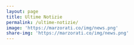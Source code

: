 ```yaml
---
layout: page
title: Ultime Notizie
permalink: /ultime-notizie/
image: 'https://marzorati.co/img/news.png'
share-img: 'https://marzorati.co/img/news.png'
---
```

<!-- Style per bottone top -->
<style>
#return-to-top {
    position: fixed;
    bottom: 20px;
    right: 20px;
    background: rgb(0, 0, 0);
    background: rgba(0, 0, 0, 0.7);
    width: 50px;
    height: 50px;
    display: block;
    text-decoration: none;
    -webkit-border-radius: 35px;
    -moz-border-radius: 35px;
    border-radius: 35px;
    display: none;
    -webkit-transition: all 0.3s linear;
    -moz-transition: all 0.3s ease;
    -ms-transition: all 0.3s ease;
    -o-transition: all 0.3s ease;
    transition: all 0.3s ease;
}
#return-to-top i {
    color: #fff;
    margin: 0;
    position: relative;
    left: 16px;
    top: 13px;
    font-size: 19px;
    -webkit-transition: all 0.3s ease;
    -moz-transition: all 0.3s ease;
    -ms-transition: all 0.3s ease;
    -o-transition: all 0.3s ease;
    transition: all 0.3s ease;
}
#return-to-top:hover {
    background: rgba(0, 0, 0, 0.9);
}
#return-to-top:hover i {
    color: #fff;
    top: 5px;
}
</style>
<!-- Style per bottone top -->


<html lang="it">
<head>
    <meta charset="UTF-8">
    <meta name="viewport" content="width=device-width, initial-scale=1.0">
    <title>Aggregatore di Notizie</title>
    <style>
        :root {
            --primary-color: #000000; /* Nero invece del rosso Rai */
            --text-color: #333;
            --light-gray: #f5f5f5;
            --medium-gray: #e0e0e0;
            --dark-gray: #757575;
            --font-main: 'Segoe UI', Roboto, -apple-system, sans-serif;
        }
        
        body {
            font-family: var(--font-main);
            line-height: 1.6;
            color: var(--text-color);
            max-width: 1000px;
            margin: 0 auto;
            padding: 20px;
            background-color: white;
        }
        
        header {
            text-align: center;
            margin-bottom: 30px;
            border-bottom: 1px solid var(--medium-gray);
            padding-bottom: 20px;
        }
        
        h1 {
            color: var(--primary-color);
            font-weight: 300;
            font-size: 2.2rem;
            margin-bottom: 5px;
        }
        
        .subtitle {
            color: var(--dark-gray);
            font-size: 0.9rem;
        }
        
        .nav-menu {
            display: flex;
            justify-content: center;
            flex-wrap: wrap;
            gap: 10px;
            margin-bottom: 30px;
            padding-bottom: 15px;
            border-bottom: 1px solid var(--medium-gray);
        }
        
        .nav-button {
            padding: 8px 15px;
            background-color: white;
            border: 1px solid var(--medium-gray);
            border-radius: 20px;
            color: var(--text-color);
            cursor: pointer;
            font-size: 0.9rem;
            transition: all 0.2s ease;
        }
        
        .nav-button:hover, .nav-button.active {
            background-color: var(--primary-color);
            color: white;
            border-color: var(--primary-color);
        }
        
        .news-container {
            display: grid;
            grid-template-columns: 1fr;
            gap: 20px;
        }
        
        .news-item {
            border-bottom: 1px solid var(--medium-gray);
            padding-bottom: 20px;
            transition: transform 0.2s ease;
        }
        
        .news-item:hover {
            transform: translateX(5px);
        }
        
        .news-title {
            font-size: 1.1rem;
            margin-bottom: 8px;
            color: var(--primary-color);
        }
        
        .news-date {
            font-size: 0.8rem;
            color: var(--dark-gray);
            margin-bottom: 10px;
            display: block;
        }
        
        .news-description {
            font-size: 0.95rem;
            margin-bottom: 10px;
        }
        
        .news-link {
            display: inline-block;
            font-size: 0.85rem;
            color: var(--primary-color);
            text-decoration: none;
            border: 1px solid var(--primary-color);
            padding: 5px 10px;
            border-radius: 3px;
            transition: all 0.2s ease;
        }
        
        .news-link:hover {
            background-color: var(--primary-color);
            color: white;
        }
        
        .source-title {
            margin-top: 40px;
            margin-bottom: 20px;
            padding-bottom: 10px;
            border-bottom: 2px solid var(--primary-color);
            color: var(--primary-color);
            font-weight: 500;
        }
        
        footer {
            text-align: center;
            margin-top: 40px;
            padding-top: 20px;
            border-top: 1px solid var(--medium-gray);
            font-size: 0.8rem;
            color: var(--dark-gray);
        }
        
        .loading {
            text-align: center;
            padding: 20px;
            color: var(--dark-gray);
        }
        
        @media (max-width: 600px) {
            body {
                padding: 15px;
            }
            
            h1 {
                font-size: 1.8rem;
            }
            
            .nav-menu {
                flex-direction: column;
                align-items: center;
            }
        }
    </style>
</head>
<body>
    <header>
        <h1>Aggregatore di Notizie</h1>
        <p class="subtitle">Tutte le ultime notizie in un unico posto</p>
    </header>
    
    <div class="nav-menu" id="nav-menu">
        <!-- I pulsanti di navigazione verranno generati qui -->
    </div>
    
    <div id="content-container">
        <!-- Il contenuto dei feed verrà caricato qui -->
        <div class="loading">Seleziona una fonte dal menu in alto</div>
    </div>
    
    <footer>
        Aggregatore di notizie - Contenuti aggiornati automaticamente da varie fonti
    </footer>

    <script>
        // Configurazione dei feed RSS
        const feeds = [
            {
                id: 'rai-televideo',
                title: 'Rai Televideo',
                url: 'https://www.servizitelevideo.rai.it/televideo/pub/rss101.xml'
            },
            {
                id: 'google-news-italia',
                title: 'Google News Italia',
                url: 'https://news.google.com/rss?hl=it&gl=IT&ceid=IT:it'
            },
            {
                id: 'google-top-news',
                title: 'Google Top News',
                url: 'https://news.google.com/rss/topics/CAAqIQgKIhtDQkFTRGdvSUwyMHZNRE55YW1vU0FtbDBLQUFQAQ?hl%3Dit%26gl%3DIT%26ceid%3DIT%253Ait3DIT%2526ceid%253DIT%25253Ait'
            },
            {
                id: 'google-politica',
                title: 'Google Politica',
                url: 'https://news.google.com/rss/topics/CAAqJggKIiBDQkFTRWdvSUwyMHZNRGx6TVdZU0FtbDBHZ0pKVkNnQVAB?hl%3Dit%26gl%3DIT%26ceid%3DIT%253Ait'
            },
            {
                id: 'google-economia',
                title: 'Google Economia',
                url: 'https://news.google.com/rss/topics/CAAqJggKIiBDQkFTRWdvSUwyMHZNRGx1YlY4U0FtbDBHZ0pKVkNnQVAB?hl%3Dit%26gl%3DIT%26ceid%3DIT%253Ait'
            },
            {
                id: 'google-tecnologia',
                title: 'Google Tecnologia',
                url: 'https://news.google.com/rss/topics/CAAqKAgKIiJDQkFTRXdvSkwyMHZNR1ptZHpWbUVnSnBkQm9DU1ZRb0FBUAE?hl%3Dit%26gl%3DIT%26ceid%3DIT%253Ait'
            },
            {
                id: 'google-sport',
                title: 'Google Sport',
                url: 'https://news.google.com/rss/topics/CAAqIQgKIhtDQkFTRGdvSUwyMHZNR3QwTlRFU0FtbDBLQUFQAQ?hl%3Dit%26gl%3DIT%26ceid%3DIT%253Ait'
            }
        ];

        document.addEventListener('DOMContentLoaded', function() {
            const navMenu = document.getElementById('nav-menu');
            const contentContainer = document.getElementById('content-container');
            
            // Genera i pulsanti di navigazione
            feeds.forEach(feed => {
                const button = document.createElement('button');
                button.className = 'nav-button';
                button.textContent = feed.title;
                button.dataset.feedId = feed.id;
                
                button.addEventListener('click', () => {
                    // Rimuovi la classe active da tutti i pulsanti
                    document.querySelectorAll('.nav-button').forEach(btn => {
                        btn.classList.remove('active');
                    });
                    
                    // Aggiungi la classe active al pulsante cliccato
                    button.classList.add('active');
                    
                    // Carica il feed selezionato
                    loadFeed(feed);
                });
                
                navMenu.appendChild(button);
            });
            
            // Carica il primo feed per default
            if (feeds.length > 0) {
                document.querySelector('.nav-button').click();
            }
        });
        
        function loadFeed(feed) {
            const contentContainer = document.getElementById('content-container');
            contentContainer.innerHTML = `<div class="loading">Caricamento in corso...</div>`;
            
            // Usiamo un proxy CORS per evitare problemi di same-origin policy
            const proxyUrl = 'https://api.allorigins.win/get?url=' + encodeURIComponent(feed.url);
            
            fetch(proxyUrl)
                .then(response => {
                    if (!response.ok) {
                        throw new Error('Errore nel caricamento dei dati');
                    }
                    return response.json();
                })
                .then(data => {
                    const parser = new DOMParser();
                    const xmlDoc = parser.parseFromString(data.contents, "text/xml");
                    
                    const items = xmlDoc.querySelectorAll('item');
                    if (items.length === 0) {
                        contentContainer.innerHTML = `<p>Nessuna notizia disponibile al momento per ${feed.title}.</p>`;
                        return;
                    }
                    
                    let htmlContent = `<h2 class="source-title">${feed.title}</h2>`;
                    htmlContent += `<div class="news-container" id="news-container">`;
                    
                    items.forEach(item => {
                        const title = item.querySelector('title')?.textContent || 'Nessun titolo';
                        const description = item.querySelector('description')?.textContent || '';
                        const link = item.querySelector('link')?.textContent || '#';
                        const pubDate = item.querySelector('pubDate')?.textContent || '';
                        
                        const dateObj = new Date(pubDate);
                        const formattedDate = dateObj.toLocaleDateString('it-IT', {
                            day: '2-digit',
                            month: '2-digit',
                            year: 'numeric',
                            hour: '2-digit',
                            minute: '2-digit'
                        });
                        
                        htmlContent += `
                            <div class="news-item">
                                <h3 class="news-title">${title}</h3>
                                <span class="news-date">${formattedDate}</span>
                                <p class="news-description">${description}</p>
                                <a href="${link}" class="news-link" target="_blank" rel="noopener">Leggi di più</a>
                            </div>
                        `;
                    });
                    
                    htmlContent += `</div>`;
                    contentContainer.innerHTML = htmlContent;
                })
                .catch(error => {
                    console.error('Errore:', error);
                    contentContainer.innerHTML = `<p>Impossibile caricare le notizie da ${feed.title}. Si prega di riprovare più tardi.</p>`;
                });
        }
    </script>
</body>
</html>


<!-- <script src="https://cpwebassets.codepen.io/assets/common/stopExecutionOnTimeout-157cd5b220a5c80d4ff8e0e70ac069bffd87a61252088146915e8726e5d9f147.js"></script> -->
<script src="/js/stopExecutionOnTimeout-157cd5b220a5c80d4ff8e0e70ac069bffd87a61252088146915e8726e5d9f147.js"></script>
<script src='/js/jquery-3.6.0.min.js'></script>
<script id="rendered-js">
// ===== Scroll to Top ==== 
$(window).scroll(function () {
  if ($(this).scrollTop() >= 50) {// If page is scrolled more than 50px
    $('#return-to-top').fadeIn(200); // Fade in the arrow
  } else {
    $('#return-to-top').fadeOut(200); // Else fade out the arrow
  }
});
$('#return-to-top').click(function () {// When arrow is clicked
  $('body,html').animate({
    scrollTop: 0 // Scroll to top of body
  }, 500);
});
//# sourceURL=pen.js
    </script>